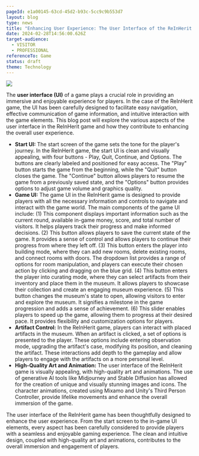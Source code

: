 ```yaml
---
pageId: e1a00145-63cd-45d2-b93c-5cc9c9b553d7
layout: blog
type: news
title: "Enhancing User Experience: The User Interface of the ReInHerit Game "
date: 2024-02-28T14:56:00.626Z
target-audience:
  - VISITOR
  - PROFESSIONAL
referenceTo: Game
status: draft
theme: Technology
---
```

![](https://ucarecdn.com/bb48293b-52d8-4b49-85ae-95808469ffb4/)

The **user interface (UI)** of a game plays a crucial role in providing an immersive and enjoyable experience for players.  In the case of the ReInHerit game, the UI has been carefully designed to facilitate easy navigation, effective communication of game information, and intuitive interaction with the game elements. This blog post will explore the various aspects of the user interface in the ReInHerit game and how they contribute to enhancing the overall user experience.

* **Start UI:** The start screen of the game sets the tone for the player's journey. In the ReInHerit game, the start UI is clean and visually appealing, with four buttons - Play, Quit, Continue, and Options. The buttons are clearly labeled and positioned for easy access. The "Play" button starts the game from the beginning, while the "Quit" button closes the game.  The "Continue" button allows players to resume the game from a previously saved state, and the "Options" button provides options to adjust game volume and graphics quality. 
* **Game UI:** The game UI in the ReInHerit game is designed to provide players with all the necessary information and controls to navigate and interact with the game world.  The main components of the game UI include:
  (1) This component displays important information such as the current round, available in-game money, score, and total number of visitors.  It helps players track their progress and make informed decisions.  (2) This button allows players to save the current state of the game.  It provides a sense of control and allows players to continue their progress from where they left off.
  (3) This button enters the player into building mode, where they can add new rooms, delete existing rooms, and connect rooms with doors.  The dropdown list provides a range of options for room manipulation, and players can execute their chosen action by clicking and dragging on the blue grid.
  (4) This button enters the player into curating mode, where they can select artifacts from their inventory and place them in the museum.  It allows players to showcase their collection and create an engaging museum experience. 
  (5) This button changes the museum's state to open, allowing visitors to enter and explore the museum.  It signifies a milestone in the game progression and adds a sense of achievement.
  (6) This slider enables players to speed up the game, allowing them to progress at their desired pace.  It provides flexibility and customization options for players.
* **Artifact Control:** In the ReInHerit game, players can interact with placed artifacts in the museum.  When an artifact is clicked, a set of options is presented to the player.  These options include entering observation mode, upgrading the artifact's case, modifying its position, and cleaning the artifact.  These interactions add depth to the gameplay and allow players to engage with the artifacts on a more personal level.
* **High-Quality Art and Animation:**  The user interface of the ReInHerit game is visually appealing, with high-quality art and animations.  The use of generative AI tools like Midjourney and Stable Diffusion has allowed for the creation of unique and visually stunning images and icons.  The character animations, created using Mixamo and Unity's Third Person Controller, provide lifelike movements and enhance the overall immersion of the game. 

The user interface of the ReInHerit game has been thoughtfully designed to enhance the user experience.  From the start screen to the in-game UI elements, every aspect has been carefully considered to provide players with a seamless and enjoyable gaming experience.  The clean and intuitive design, coupled with high-quality art and animations, contributes to the overall immersion and engagement of players.